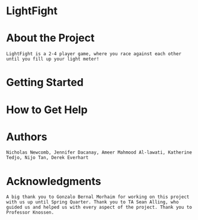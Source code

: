 # LightFight 


# About the Project
	LightFight is a 2-4 player game, where you race against each other until you fill up your light meter!
# Getting Started
# How to Get Help
# Authors
	Nicholas Newcomb, Jennifer Dacanay, Ameer Mahmood Al-lawati, Katherine Tedjo, Nijo Tan, Derek Everhart
# Acknowledgments
	A big thank you to Gonzalo Bernal Morhaim for working on this project with us up until Spring Quarter. Thank you to TA Sean Alling, who guided us and helped us with every aspect of the project. Thank you to Professor Knossen.